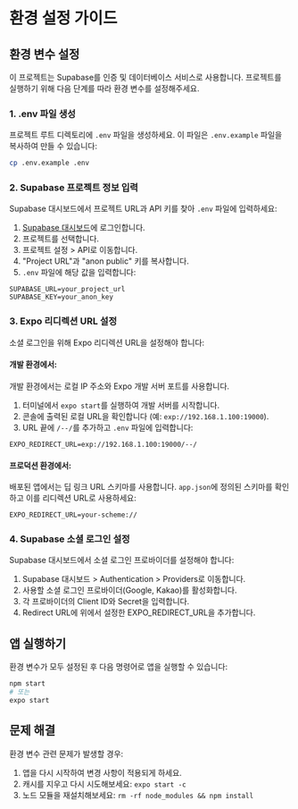 # 환경 설정 가이드

## 환경 변수 설정

이 프로젝트는 Supabase를 인증 및 데이터베이스 서비스로 사용합니다. 프로젝트를 실행하기 위해 다음 단계를 따라 환경 변수를 설정해주세요.

### 1. .env 파일 생성

프로젝트 루트 디렉토리에 `.env` 파일을 생성하세요. 이 파일은 `.env.example` 파일을 복사하여 만들 수 있습니다:

```bash
cp .env.example .env
```

### 2. Supabase 프로젝트 정보 입력

Supabase 대시보드에서 프로젝트 URL과 API 키를 찾아 `.env` 파일에 입력하세요:

1. [Supabase 대시보드](https://app.supabase.io)에 로그인합니다.
2. 프로젝트를 선택합니다.
3. 프로젝트 설정 > API로 이동합니다.
4. "Project URL"과 "anon public" 키를 복사합니다.
5. `.env` 파일에 해당 값을 입력합니다:

```
SUPABASE_URL=your_project_url
SUPABASE_KEY=your_anon_key
```

### 3. Expo 리디렉션 URL 설정

소셜 로그인을 위해 Expo 리디렉션 URL을 설정해야 합니다:

#### 개발 환경에서:

개발 환경에서는 로컬 IP 주소와 Expo 개발 서버 포트를 사용합니다.

1. 터미널에서 `expo start`를 실행하여 개발 서버를 시작합니다.
2. 콘솔에 출력된 로컬 URL을 확인합니다 (예: `exp://192.168.1.100:19000`).
3. URL 끝에 `/--/`를 추가하고 `.env` 파일에 입력합니다:

```
EXPO_REDIRECT_URL=exp://192.168.1.100:19000/--/
```

#### 프로덕션 환경에서:

배포된 앱에서는 딥 링크 URL 스키마를 사용합니다. `app.json`에 정의된 스키마를 확인하고 이를 리디렉션 URL로 사용하세요:

```
EXPO_REDIRECT_URL=your-scheme://
```

### 4. Supabase 소셜 로그인 설정

Supabase 대시보드에서 소셜 로그인 프로바이더를 설정해야 합니다:

1. Supabase 대시보드 > Authentication > Providers로 이동합니다.
2. 사용할 소셜 로그인 프로바이더(Google, Kakao)를 활성화합니다.
3. 각 프로바이더의 Client ID와 Secret을 입력합니다.
4. Redirect URL에 위에서 설정한 EXPO_REDIRECT_URL을 추가합니다.

## 앱 실행하기

환경 변수가 모두 설정된 후 다음 명령어로 앱을 실행할 수 있습니다:

```bash
npm start
# 또는
expo start
```

## 문제 해결

환경 변수 관련 문제가 발생할 경우:

1. 앱을 다시 시작하여 변경 사항이 적용되게 하세요.
2. 캐시를 지우고 다시 시도해보세요: `expo start -c`
3. 노드 모듈을 재설치해보세요: `rm -rf node_modules && npm install` 